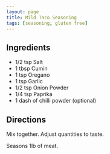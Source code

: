 ```yaml
---
layout: page
title: Mild Taco Seasoning
tags: [seasoning, gluten free]
---
```


## Ingredients

* 1/2 tsp Salt
* 1 tbsp Cumin
* 1 tsp Oregano
* 1 tsp Garlic
* 1/2 tsp Onion Powder
* 1/4 tsp Paprika
* 1 dash of chilli powder (optional)

## Directions
Mix together. Adjust quantities to taste.

Seasons 1lb of meat.
